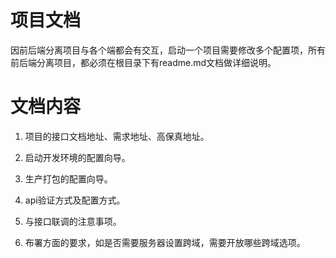 # 项目文档

因前后端分离项目与各个端都会有交互，启动一个项目需要修改多个配置项，所有前后端分离项目，都必须在根目录下有readme.md文档做详细说明。

# 文档内容

1. 项目的接口文档地址、需求地址、高保真地址。

2. 启动开发环境的配置向导。

3. 生产打包的配置向导。

4. api验证方式及配置方式。

5. 与接口联调的注意事项。

6. 布署方面的要求，如是否需要服务器设置跨域，需要开放哪些跨域选项。
